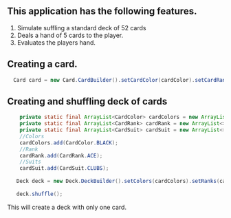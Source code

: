 ## This application has the following features.
1.  Simulate suffling a standard deck of 52 cards
2.  Deals a hand of 5 cards to the player.
3.  Evaluates the players hand.

## Creating a card.

```java
  Card card = new Card.CardBuilder().setCardColor(cardColor).setCardRank(cardRank).setCardSuit(cardSuit).build();
```

## Creating and shuffling deck of cards

```java
    private static final ArrayList<CardColor> cardColors = new ArrayList<>();
    private static final ArrayList<CardRank> cardRank = new ArrayList<>();
    private static final ArrayList<CardSuit> cardSuit = new ArrayList<>();
    //Colors
    cardColors.add(CardColor.BLACK);
    //Rank
    cardRank.add(CardRank.ACE);
    //Suits
    cardSuit.add(CardSuit.CLUBS);
    
   Deck deck = new Deck.DeckBuilder().setColors(cardColors).setRanks(cardRank).setSuits(cardSuit).build();
   
   deck.shuffle();
```

This will create a deck with only one card.
